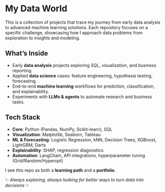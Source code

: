 # My Data World
This is a collection of projects that trace my journey from early data analysis to advanced machine learning solutions. Each repository focuses on a specific challenge, showcasing how I approach data problems from exploration to insights and modeling.  

## What’s Inside
- Early **data analysis** projects exploring SQL, visualization, and business reporting.  
- Applied **data science** cases: feature engineering, hypothesis testing, forecasting.  
- End-to-end **machine learning** workflows for prediction, classification, and explainability.  
- Experiments with **LLMs & agents** to automate research and business tasks.  

## Tech Stack
- **Core**: Python (Pandas, NumPy, Scikit-learn), SQL  
- **Visualization**: Matplotlib, Seaborn, Tableau  
- **ML & Forecasting**: Logistic Regression, kNN, Decision Trees, XGBoost, LightGBM, Darts 
- **Explainability**: SHAP, regression diagnostics  
- **Automation**: LangChain, API integrations, hyperparameter tuning (Grid/Random/Hyperopt)  


I see this repo as both a **learning path** and a **portfolio**.

✨ *Always exploring, always looking for better ways to turn data into decisions* ✨
